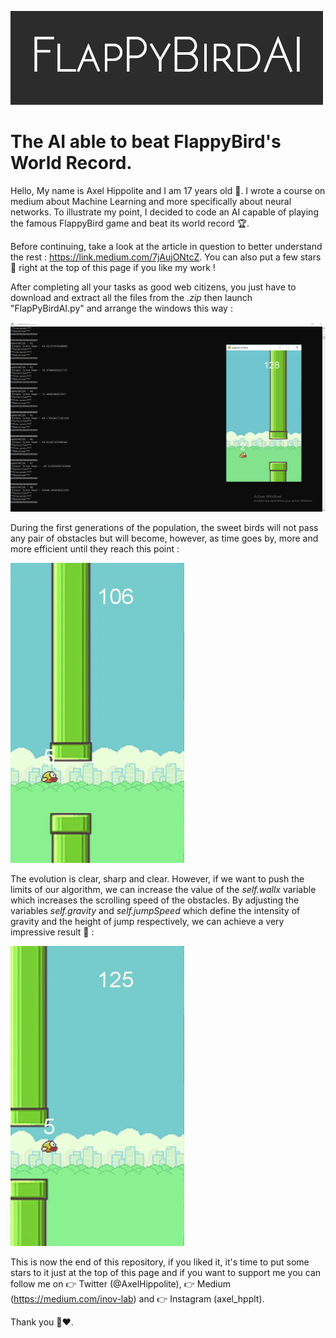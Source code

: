 ![](IMAGES/LogoFBAI.jpg)

# The AI able to beat FlappyBird's World Record.

Hello, My name is Axel Hippolite and I am 17 years old :boy:. I wrote a course on medium about Machine Learning and more specifically about neural networks. To illustrate my point, I decided to code an AI capable of playing the famous FlappyBird game and beat its world record :trophy:.

Before continuing, take a look at the article in question to better understand the rest : https://link.medium.com/7jAujONtcZ. You can also put a few stars :star2: right at the top of this page if you like my work !

After completing all your tasks as good web citizens, you just have to download and extract all the files from the *.zip* then launch "FlapPyBirdAI.py" and arrange the windows this way : 

![](IMAGES/Windows.PNG)

During the first generations of the population, the sweet birds will not pass any pair of obstacles but will become, however, as time goes by, more and more efficient until they reach this point :

![](IMAGES/V1.gif)

The evolution is clear, sharp and clear. However, if we want to push the limits of our algorithm, we can increase the value of the *self.wallx* variable which increases the scrolling speed of the obstacles. By adjusting the variables *self.gravity* and *self.jumpSpeed* which define the intensity of gravity and the height of jump respectively, we can achieve a very impressive result :muscle: :

![](IMAGES/V10.gif)

This is now the end of this repository, if you liked it, it's time to put some stars to it just at the top of this page and if you want to support me you can follow me on :point_right: Twitter (@AxelHippolite), :point_right:
Medium (https://medium.com/inov-lab) and :point_right: Instagram (axel_hpplt).

Thank you :pray::heart:.
